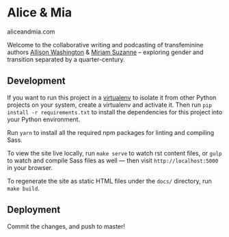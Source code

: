 Alice & Mia
===========

aliceandmia.com

Welcome to the collaborative
writing and podcasting
of transfeminine authors
[Allison Washington][alice] &amp; [Miriam Suzanne][mia] –
exploring gender and transition
separated by a quarter-century.

[alice]: http://allisonwashington.net
[mia]: http://miriamsuzanne.com


Development
-----------

If you want to run this project in a [virtualenv]
to isolate it from other Python projects on your system,
create a virtualenv and activate it.
Then run ``pip install -r requirements.txt``
to install the dependencies for this project
into your Python environment.

[virtualenv]: http://www.virtualenv.org

Run ``yarn`` to install
all the required npm packages
for linting and compiling Sass.

To view the site live locally,
run ``make serve`` to watch rst content files,
or ``gulp`` to watch and compile Sass files as well —
then visit ``http://localhost:5000`` in your browser.

To regenerate the site as static HTML files
under the ``docs/`` directory,
run ``make build``.


Deployment
----------

Commit the changes, and push to master!
